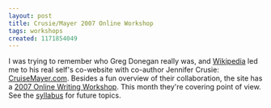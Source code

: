 ```yaml
---
layout: post
title: Crusie/Mayer 2007 Online Workshop
tags: workshops
created: 1171854049
---
```

I was trying to remember who Greg Donegan really was, and [Wikipedia](http://en.wikipedia.org/wiki/Bob_Mayer) led me to his real self's co-website with co-author Jennifer Crusie:  [CruiseMayer.com](http://www.crusiemayer.com/).  Besides a fun overview of their collaboration, the site has a [2007 Online Writing Workshop](http://www.crusiemayer.com/workshop/).  This month they're covering point of view.  See the [syllabus](http://www.crusiemayer.com/workshop/syllabus) for future topics.
